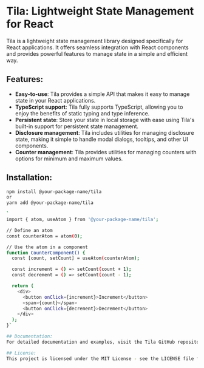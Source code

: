 # Tila: Lightweight State Management for React

Tila is a lightweight state management library designed specifically for React applications. It offers seamless integration with React components and provides powerful features to manage state in a simple and efficient way.

## Features:

- **Easy-to-use**: Tila provides a simple API that makes it easy to manage state in your React applications.
- **TypeScript support**: Tila fully supports TypeScript, allowing you to enjoy the benefits of static typing and type inference.
- **Persistent state**: Store your state in local storage with ease using Tila's built-in support for persistent state management.
- **Disclosure management**: Tila includes utilities for managing disclosure state, making it simple to handle modal dialogs, tooltips, and other UI components.
- **Counter management**: Tila provides utilities for managing counters with options for minimum and maximum values.

## Installation:

```bash
npm install @your-package-name/tila
or
yarn add @your-package-name/tila

`
import { atom, useAtom } from '@your-package-name/tila';

// Define an atom
const counterAtom = atom(0);

// Use the atom in a component
function CounterComponent() {
  const [count, setCount] = useAtom(counterAtom);

  const increment = () => setCount(count + 1);
  const decrement = () => setCount(count - 1);

  return (
    <div>
      <button onClick={increment}>Increment</button>
      <span>{count}</span>
      <button onClick={decrement}>Decrement</button>
    </div>
  );
}`

## Documentation:
For detailed documentation and examples, visit the Tila GitHub repository.

## License:
This project is licensed under the MIT License - see the LICENSE file for details.
```
